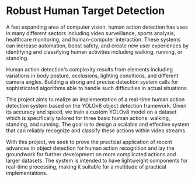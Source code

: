 #   Robust Human Target Detection
A fast expanding area of computer vision, human action detection has uses in
many different sectors including video surveillance, sports analysis, healthcare
monitoring, and human-computer interaction. These systems can increase
automation, boost safety, and create new user experiences by identifying and
classifying human activities including walking, running, or standing.


Human action detection&#39;s complexity results from elements including variations
in body posture, occlusions, lighting conditions, and different camera angles.
Building a strong and precise detection system calls for sophisticated algorithms
able to handle such difficulties in actual situations.


This project aims to realize an implementation of a real-time human action
detection system based on the YOLOv8 object detection framework. Given its
accuracy and speed, we train a custom YOLOv8 model on a dataset which is
specifically tailored for three basic human actions: walking, standing, and
running. The goal is to design a scalable and effective system that can reliably
recognize and classify these actions within video streams.


With this project, we seek to prove the practical application of recent advances
in object detection for human action recognition and lay the groundwork for
further development on more complicated actions and larger datasets. The
system is intended to have lightweight components for real-time processing,
making it suitable for a multitude of practical implementations.
